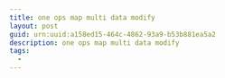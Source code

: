 ```yaml
---
title: one ops map multi data modify
layout: post
guid: urn:uuid:a158ed15-464c-4862-93a9-b53b881ea5a2
description: one ops map multi data modify
tags:
  - 
---
```



